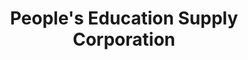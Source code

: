 ---
title: "People's Education Supply Corporation"
url: /cebu-city/peoples-education-supply-corporation/
shop: Schreibwaren
---